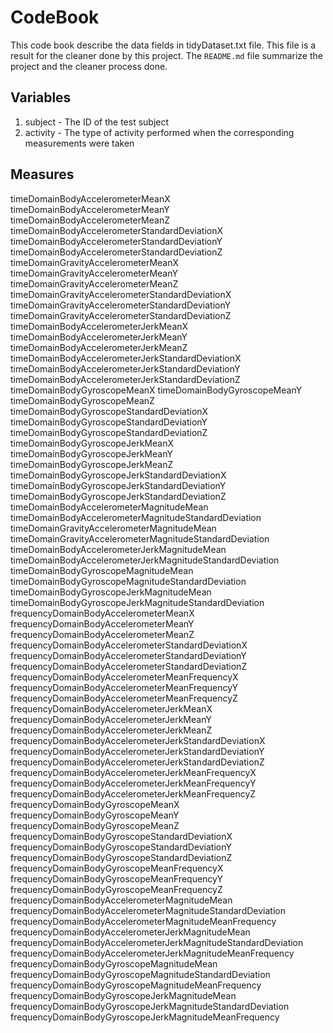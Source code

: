 # CodeBook
This code book describe the data fields in tidyDataset.txt file.
This file is a result for the cleaner done by this project. The `README.md` file summarize the project and the cleaner process done.

## Variables
1. subject - The ID of the test subject
2. activity - The type of activity performed when the corresponding measurements were taken

## Measures
timeDomainBodyAccelerometerMeanX 
timeDomainBodyAccelerometerMeanY 
timeDomainBodyAccelerometerMeanZ 
timeDomainBodyAccelerometerStandardDeviationX 
timeDomainBodyAccelerometerStandardDeviationY 
timeDomainBodyAccelerometerStandardDeviationZ 
timeDomainGravityAccelerometerMeanX 
timeDomainGravityAccelerometerMeanY 
timeDomainGravityAccelerometerMeanZ 
timeDomainGravityAccelerometerStandardDeviationX 
timeDomainGravityAccelerometerStandardDeviationY 
timeDomainGravityAccelerometerStandardDeviationZ 
timeDomainBodyAccelerometerJerkMeanX 
timeDomainBodyAccelerometerJerkMeanY 
timeDomainBodyAccelerometerJerkMeanZ 
timeDomainBodyAccelerometerJerkStandardDeviationX 
timeDomainBodyAccelerometerJerkStandardDeviationY 
timeDomainBodyAccelerometerJerkStandardDeviationZ 
timeDomainBodyGyroscopeMeanX 
timeDomainBodyGyroscopeMeanY 
timeDomainBodyGyroscopeMeanZ 
timeDomainBodyGyroscopeStandardDeviationX 
timeDomainBodyGyroscopeStandardDeviationY 
timeDomainBodyGyroscopeStandardDeviationZ 
timeDomainBodyGyroscopeJerkMeanX 
timeDomainBodyGyroscopeJerkMeanY 
timeDomainBodyGyroscopeJerkMeanZ 
timeDomainBodyGyroscopeJerkStandardDeviationX 
timeDomainBodyGyroscopeJerkStandardDeviationY 
timeDomainBodyGyroscopeJerkStandardDeviationZ 
timeDomainBodyAccelerometerMagnitudeMean 
timeDomainBodyAccelerometerMagnitudeStandardDeviation 
timeDomainGravityAccelerometerMagnitudeMean timeDomainGravityAccelerometerMagnitudeStandardDeviation timeDomainBodyAccelerometerJerkMagnitudeMean timeDomainBodyAccelerometerJerkMagnitudeStandardDeviation 
timeDomainBodyGyroscopeMagnitudeMean 
timeDomainBodyGyroscopeMagnitudeStandardDeviation 
timeDomainBodyGyroscopeJerkMagnitudeMean 
timeDomainBodyGyroscopeJerkMagnitudeStandardDeviation 
frequencyDomainBodyAccelerometerMeanX 
frequencyDomainBodyAccelerometerMeanY 
frequencyDomainBodyAccelerometerMeanZ 
frequencyDomainBodyAccelerometerStandardDeviationX frequencyDomainBodyAccelerometerStandardDeviationY frequencyDomainBodyAccelerometerStandardDeviationZ 
frequencyDomainBodyAccelerometerMeanFrequencyX 
frequencyDomainBodyAccelerometerMeanFrequencyY 
frequencyDomainBodyAccelerometerMeanFrequencyZ 
frequencyDomainBodyAccelerometerJerkMeanX 
frequencyDomainBodyAccelerometerJerkMeanY 
frequencyDomainBodyAccelerometerJerkMeanZ 
frequencyDomainBodyAccelerometerJerkStandardDeviationX frequencyDomainBodyAccelerometerJerkStandardDeviationY frequencyDomainBodyAccelerometerJerkStandardDeviationZ frequencyDomainBodyAccelerometerJerkMeanFrequencyX frequencyDomainBodyAccelerometerJerkMeanFrequencyY frequencyDomainBodyAccelerometerJerkMeanFrequencyZ 
frequencyDomainBodyGyroscopeMeanX 
frequencyDomainBodyGyroscopeMeanY 
frequencyDomainBodyGyroscopeMeanZ 
frequencyDomainBodyGyroscopeStandardDeviationX 
frequencyDomainBodyGyroscopeStandardDeviationY 
frequencyDomainBodyGyroscopeStandardDeviationZ 
frequencyDomainBodyGyroscopeMeanFrequencyX 
frequencyDomainBodyGyroscopeMeanFrequencyY 
frequencyDomainBodyGyroscopeMeanFrequencyZ 
frequencyDomainBodyAccelerometerMagnitudeMean frequencyDomainBodyAccelerometerMagnitudeStandardDeviation frequencyDomainBodyAccelerometerMagnitudeMeanFrequency frequencyDomainBodyAccelerometerJerkMagnitudeMean frequencyDomainBodyAccelerometerJerkMagnitudeStandardDeviation frequencyDomainBodyAccelerometerJerkMagnitudeMeanFrequency frequencyDomainBodyGyroscopeMagnitudeMean 
frequencyDomainBodyGyroscopeMagnitudeStandardDeviation frequencyDomainBodyGyroscopeMagnitudeMeanFrequency 
frequencyDomainBodyGyroscopeJerkMagnitudeMean frequencyDomainBodyGyroscopeJerkMagnitudeStandardDeviation frequencyDomainBodyGyroscopeJerkMagnitudeMeanFrequency